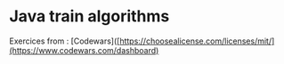# Java train algorithms

Exercices from :
[Codewars]([https://choosealicense.com/licenses/mit/](https://www.codewars.com/dashboard)
